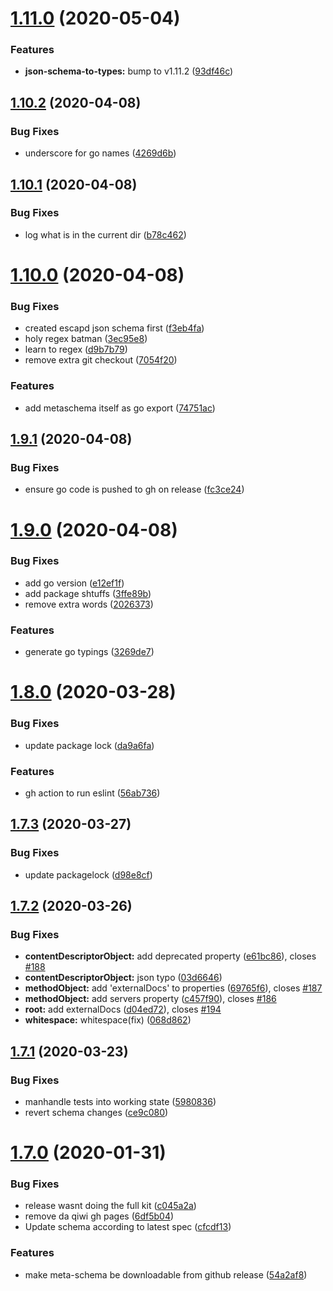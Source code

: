 # [1.11.0](https://github.com/open-rpc/schema/compare/1.10.2...1.11.0) (2020-05-04)


### Features

* **json-schema-to-types:** bump to v1.11.2 ([93df46c](https://github.com/open-rpc/schema/commit/93df46c64971667f07d49f5a95121626e2b18828))

## [1.10.2](https://github.com/open-rpc/schema/compare/1.10.1...1.10.2) (2020-04-08)


### Bug Fixes

* underscore for go names ([4269d6b](https://github.com/open-rpc/schema/commit/4269d6be1bb756d6dbd628e5032a9e66ce714118))

## [1.10.1](https://github.com/open-rpc/schema/compare/1.10.0...1.10.1) (2020-04-08)


### Bug Fixes

* log what is in the current dir ([b78c462](https://github.com/open-rpc/schema/commit/b78c462a0618472d8c3565fb2e7d33854e5b7dea))

# [1.10.0](https://github.com/open-rpc/schema/compare/1.9.1...1.10.0) (2020-04-08)


### Bug Fixes

* created escapd json schema first ([f3eb4fa](https://github.com/open-rpc/schema/commit/f3eb4fa4936d53eb3c36ee4656d11c457a79f132))
* holy regex batman ([3ec95e8](https://github.com/open-rpc/schema/commit/3ec95e8caba74ccb66c6c41d9bc2e315c58dcbd8))
* learn to regex ([d9b7b79](https://github.com/open-rpc/schema/commit/d9b7b79456b299e2a8e1af6b7943292725226b94))
* remove extra git checkout ([7054f20](https://github.com/open-rpc/schema/commit/7054f20b385efbf94ee70162b40c76a66ad9a7b9))


### Features

* add metaschema itself as go export ([74751ac](https://github.com/open-rpc/schema/commit/74751acabd1cda5388fbea6cef05c9fc9c90deda))

## [1.9.1](https://github.com/open-rpc/schema/compare/1.9.0...1.9.1) (2020-04-08)


### Bug Fixes

* ensure go code is pushed to gh on release ([fc3ce24](https://github.com/open-rpc/schema/commit/fc3ce24b8415b82b8acc728b4b877e6658cccaea))

# [1.9.0](https://github.com/open-rpc/schema/compare/1.8.0...1.9.0) (2020-04-08)


### Bug Fixes

* add go version ([e12ef1f](https://github.com/open-rpc/schema/commit/e12ef1ffc51e3045de1d9fddb12e6c39350e3b08))
* add package shtuffs ([3ffe89b](https://github.com/open-rpc/schema/commit/3ffe89b8e685992544ae2ca1ec3a046514b169d3))
* remove extra words ([2026373](https://github.com/open-rpc/schema/commit/202637338da34ab31f1d745e1b63200eb9436555))


### Features

* generate go typings ([3269de7](https://github.com/open-rpc/schema/commit/3269de7da81e8f28760f74c8dba3d3f00a26289e))

# [1.8.0](https://github.com/open-rpc/schema/compare/1.7.3...1.8.0) (2020-03-28)


### Bug Fixes

* update package lock ([da9a6fa](https://github.com/open-rpc/schema/commit/da9a6fa5c7a0fe8d6bbf92c152e1864462942f4d))


### Features

* gh action to run eslint ([56ab736](https://github.com/open-rpc/schema/commit/56ab7361e46f9777224e8ed15342989250e89df1))

## [1.7.3](https://github.com/open-rpc/schema/compare/1.7.2...1.7.3) (2020-03-27)


### Bug Fixes

* update packagelock ([d98e8cf](https://github.com/open-rpc/schema/commit/d98e8cfb32155676f8b5f8f8618974840b9850cb))

## [1.7.2](https://github.com/open-rpc/schema/compare/1.7.1...1.7.2) (2020-03-26)


### Bug Fixes

* **contentDescriptorObject:** add deprecated property ([e61bc86](https://github.com/open-rpc/schema/commit/e61bc8674ee0a821bf09e7ba1632177f98339531)), closes [#188](https://github.com/open-rpc/schema/issues/188)
* **contentDescriptorObject:** json typo ([03d6646](https://github.com/open-rpc/schema/commit/03d6646821ac423646d30d452cd51c5fa086b15d))
* **methodObject:** add 'externalDocs' to properties ([69765f6](https://github.com/open-rpc/schema/commit/69765f65495bbd43cc1ba721ad9921fdef7825da)), closes [#187](https://github.com/open-rpc/schema/issues/187)
* **methodObject:** add servers property ([c457f90](https://github.com/open-rpc/schema/commit/c457f90513284e4f5af48b82e09b5cf1b553eab3)), closes [#186](https://github.com/open-rpc/schema/issues/186)
* **root:** add externalDocs ([d04ed72](https://github.com/open-rpc/schema/commit/d04ed72222cecabfb96b955195a13fb0a66b4eb3)), closes [#194](https://github.com/open-rpc/schema/issues/194)
* **whitespace:**               whitespace(fix) ([068d862](https://github.com/open-rpc/schema/commit/068d862fdd583ed102dd681da3829b56d4cfba95))

## [1.7.1](https://github.com/open-rpc/schema/compare/1.7.0...1.7.1) (2020-03-23)


### Bug Fixes

* manhandle tests into working state ([5980836](https://github.com/open-rpc/schema/commit/59808360bb9b8eb93ffedae753f3737feabd7633))
* revert schema changes ([ce9c080](https://github.com/open-rpc/schema/commit/ce9c080cb6a71045d81c4b7994d45254dcc6b927))

# [1.7.0](https://github.com/open-rpc/schema/compare/1.6.0...1.7.0) (2020-01-31)


### Bug Fixes

* release wasnt doing the full kit ([c045a2a](https://github.com/open-rpc/schema/commit/c045a2a71b3f593cd06de7ea9be577c6e0e7d06d))
* remove da qiwi gh pages ([6df5b04](https://github.com/open-rpc/schema/commit/6df5b04216fc0612773af0be619efd71a4a7005d))
* Update schema according to latest spec ([cfcdf13](https://github.com/open-rpc/schema/commit/cfcdf1307968c4bd6d095b00daad01a0e76a3636))


### Features

* make meta-schema be downloadable from github release ([54a2af8](https://github.com/open-rpc/schema/commit/54a2af8f51291f7619abc9017c94d28257375dd8))
